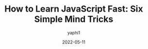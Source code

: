 ---
author: yaphi1
date: 2022-05-11
permalink: false
publisher: sitepointdotcom
tags:
  - javascript
  - tricks
  - learning
target_url: https://www.sitepoint.com/how-to-learn-javascript-fast/
title: "How to Learn JavaScript Fast: Six Simple Mind Tricks"
---